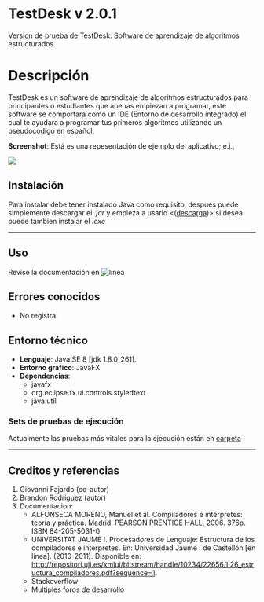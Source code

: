 # TestDesk v 2.0.1
Version de prueba de TestDesk: Software de aprendizaje de algoritmos estructurados

# Descripción

TestDesk es un software de aprendizaje de algoritmos estructurados para principantes
o estudiantes que apenas empiezan a programar, este software se comportara como un IDE (Entorno de desarrollo integrado) el cual te ayudara a programar tus primeros algoritmos utilizando un pseudocodigo en español. 


**Screenshot**: Está es una repesentación de ejemplo del aplicativo; e.j.,

![](https://64.media.tumblr.com/c6824e7c10bd86f3e7b802243bf68a10/d66bf66ebb0d58a1-4a/s2048x3072/57d6c6ac2328423f63d8997fe74e57ec4095d19d.png)

## Instalación

Para instalar debe tener instalado Java como requisito, despues puede simplemente descargar el *.jar* y empieza a usarlo <([descarga](https://www.google.com/))> si desea puede tambien instalar el *.exe*

----
## Uso

Revise la documentación en ![línea](https://brandonrodriguezc.github.io/testdesk-documentacion/)

## Errores conocidos

- No registra

## Entorno técnico
  - **Lenguaje**: Java SE 8 [jdk 1.8.0_261].
  - **Entorno grafico**:  JavaFX
  - **Dependencias**:
    * javafx
    * org.eclipse.fx.ui.controls.styledtext
    * java.util

### Sets de pruebas de ejecución
Actualmente las pruebas más vitales para la ejecución están en [carpeta](https://github.com/BrandonRodriguezC/TestDesk/Pruebas)

----

## Creditos y referencias 

1. Giovanni Fajardo (co-autor)
2. Brandon Rodriguez (autor)
3. Documentacion:
    - ALFONSECA MORENO, Manuel et al. Compiladores e intérpretes: teoría y práctica. Madrid: PEARSON PRENTICE HALL, 2006. 376p. ISBN 84-205-5031-0
    - UNIVERSITAT JAUME I. Procesadores de Lenguaje: Estructura de los compiladores e interpretes. En: Universidad Jaume I de Castellón [en línea]. (2010-2011). Disponible en: <http://repositori.uji.es/xmlui/bitstream/handle/10234/22656/II26_estructura_compiladores.pdf?sequence=1>.
    - Stackoverflow 
    - Multiples foros de desarrollo
